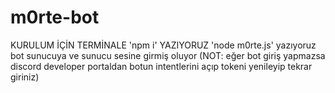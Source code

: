 # m0rte-bot 
KURULUM İÇİN TERMİNALE 'npm i' YAZIYORUZ 
'node m0rte.js' yazıyoruz bot sunucuya ve sunucu sesine girmiş oluyor
(NOT: eğer bot giriş yapmazsa discord developer portaldan botun intentlerini açıp tokeni yenileyip tekrar giriniz)
